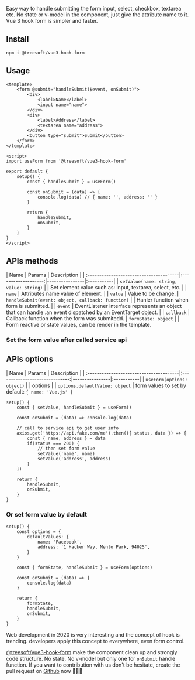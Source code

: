 Easy way to handle submitting the form input, select, checkbox, textarea etc. No state or v-model in the component, just give the attribute name to it. Vue 3 hook form is simpler and faster.

## Install

```
npm i @treesoft/vue3-hook-form
```

## Usage

```
<template>
    <form @submit="handleSubmit($event, onSubmit)">
        <div>
            <label>Name</label>
            <input name="name">
        </div>
        <div>
            <label>Address</label>
            <textarea name="address">
        </div>
        <button type="submit">Submit</button>
    </form>
</template>

<script>
import useForm from '@treesoft/vue3-hook-form'

export default {
    setup() {
        const { handleSubmit } = useForm()

        const onSubmit = (data) => {
            console.log(data) // { name: '', address: '' }
        }

        return {
            handleSubmit,
            onSubmit,
        }
    }
}
</script>
```

## APIs methods

| Name                                    | Params                | Description    |
| :---------------------------------------|:-------------------:|----------------|:-----------|
| `setValue(name: string, value: string)` |                     | Set element value such as: input, textarea, select, etc.
|                                         | `name`              | Attributes name value of element.
|                                         | `value`             | Value to be change.
| `handleSubmit(event: object, callback: function)` |                     | Hanler function when form is submitted.
|                                         | `event`             | EventListener interface represents an object that can handle .an event dispatched by an EventTarget object.
|                                         | `callback`          | Callback function when the form was submitedd.
| `formState: object`                     |                     | Form reactive or state values, can be render in the template.

### Set the form value after called service api

## APIs options

| Name                                    | Params                         | Description    |
| :---------------------------------------|:------------------------------:|----------------|:-----------|
| `useForm(options: object)`              |                                | options
|                                         | `options.defaultValue: object` | form values to set by default: `{ name: 'Vue.js' }`

```
setup() {
    const { setValue, handleSubmit } = useForm()

    const onSubmit = (data) => console.log(data)

    // call to service api to get user info
    axios.get('https://api.fake.com/me').then(({ status, data }) => {
        const { name, address } = data
        if(status === 200) {
            // then set form value
            setValue('name', name)
            setValue('address', address)
        }
    })

    return {
        handleSubmit,
        onSubmit,
    }
}
```

### Or set form value by default

```
setup() {
    const options = {
        defaultValues: {
            name: 'Facebook',
            address: '1 Hacker Way, Menlo Park, 94025',
        }
    }
    
    const { formState, handleSubmit } = useForm(options)

    const onSubmit = (data) => {
        console.log(data)
    }

    return {
        formState,
        handleSubmit,
        onSubmit,
    }
}
```

Web development in 2020 is very interesting and the concept of hook is trending. developers apply this concept to everywhere, even form control.

[@treesoft/vue3-hook-form](https://www.npmjs.com/package/@treesoft/vue3-hook-form) make the component clean up and strongly code structure. No state, No v-model but only one for `onSubmit` handle function. If you want to contribution with us don't be hesitate, create the pull request on [Github](https://github.com/apichaikub/vue3-hook-form) now 🚀🚀🚀